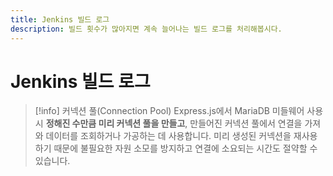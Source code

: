 ```yaml
---
title: Jenkins 빌드 로그
description: 빌드 횟수가 많아지면 계속 늘어나는 빌드 로그를 처리해봅시다.
---
```


# Jenkins 빌드 로그
> [!info] 커넥션 풀(Connection Pool)
> Express.js에서 MariaDB 미들웨어 사용 시 **정해진 수만큼 미리 커넥션 풀을 만들고**, 만들어진 커넥션 풀에서 연결을 가져와 데이터를 조회하거나 가공하는 데 사용합니다.
> 미리 생성된 커넥션을 재사용하기 때문에 불필요한 자원 소모를 방지하고 연결에 소요되는 시간도 절약할 수 있습니다.